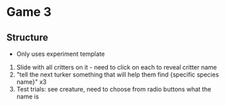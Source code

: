 # Game 3

## Structure
- Only uses experiment template
1. Slide with all critters on it - need to click on each to reveal critter name
1. "tell the next turker something that will help them find {specific species name}" x3
1. Test trials: see creature, need to choose from radio buttons what the name is
